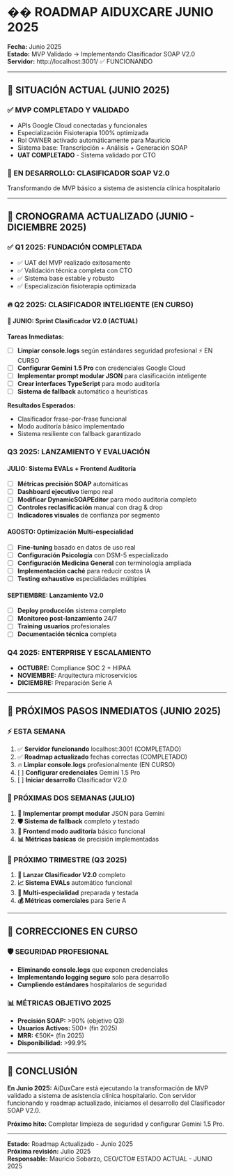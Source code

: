# ��️ ROADMAP AIDUXCARE JUNIO 2025

**Fecha:** Junio 2025  
**Estado:** MVP Validado → Implementando Clasificador SOAP V2.0  
**Servidor:** http://localhost:3001/ ✅ FUNCIONANDO

---

## 🎯 SITUACIÓN ACTUAL (JUNIO 2025)

### ✅ MVP COMPLETADO Y VALIDADO
- APIs Google Cloud conectadas y funcionales
- Especialización Fisioterapia 100% optimizada  
- Rol OWNER activado automáticamente para Mauricio
- Sistema base: Transcripción + Análisis + Generación SOAP
- **UAT COMPLETADO** - Sistema validado por CTO

### 🚀 EN DESARROLLO: CLASIFICADOR SOAP V2.0
Transformando de MVP básico a sistema de asistencia clínica hospitalario

---

## 📅 CRONOGRAMA ACTUALIZADO (JUNIO - DICIEMBRE 2025)

### ✅ Q1 2025: FUNDACIÓN COMPLETADA
- ✅ UAT del MVP realizado exitosamente
- ✅ Validación técnica completa con CTO
- ✅ Sistema base estable y robusto
- ✅ Especialización fisioterapia optimizada

### 🔥 Q2 2025: CLASIFICADOR INTELIGENTE (EN CURSO)

#### 🚀 JUNIO: Sprint Clasificador V2.0 (ACTUAL)
**Tareas Inmediatas:**
- [ ] **Limpiar console.logs** según estándares seguridad profesional ⚡ EN CURSO
- [ ] **Configurar Gemini 1.5 Pro** con credenciales Google Cloud
- [ ] **Implementar prompt modular JSON** para clasificación inteligente
- [ ] **Crear interfaces TypeScript** para modo auditoría
- [ ] **Sistema de fallback** automático a heurísticas

**Resultados Esperados:**
- Clasificador frase-por-frase funcional
- Modo auditoría básico implementado
- Sistema resiliente con fallback garantizado

### Q3 2025: LANZAMIENTO Y EVALUACIÓN

#### JULIO: Sistema EVALs + Frontend Auditoría
- [ ] **Métricas precisión SOAP** automáticas
- [ ] **Dashboard ejecutivo** tiempo real
- [ ] **Modificar DynamicSOAPEditor** para modo auditoría completo
- [ ] **Controles reclasificación** manual con drag & drop
- [ ] **Indicadores visuales** de confianza por segmento

#### AGOSTO: Optimización Multi-especialidad
- [ ] **Fine-tuning** basado en datos de uso real
- [ ] **Configuración Psicología** con DSM-5 especializado
- [ ] **Configuración Medicina General** con terminología ampliada
- [ ] **Implementación caché** para reducir costos IA
- [ ] **Testing exhaustivo** especialidades múltiples

#### SEPTIEMBRE: Lanzamiento V2.0
- [ ] **Deploy producción** sistema completo
- [ ] **Monitoreo post-lanzamiento** 24/7
- [ ] **Training usuarios** profesionales
- [ ] **Documentación técnica** completa

### Q4 2025: ENTERPRISE Y ESCALAMIENTO
- **OCTUBRE:** Compliance SOC 2 + HIPAA
- **NOVIEMBRE:** Arquitectura microservicios
- **DICIEMBRE:** Preparación Serie A

---

## 🎯 PRÓXIMOS PASOS INMEDIATOS (JUNIO 2025)

### ⚡ ESTA SEMANA
1. ✅ **Servidor funcionando** localhost:3001 (COMPLETADO)
2. ✅ **Roadmap actualizado** fechas correctas (COMPLETADO)
3. 🔥 **Limpiar console.logs** profesionalmente (EN CURSO)
4. [ ] **Configurar credenciales** Gemini 1.5 Pro
5. [ ] **Iniciar desarrollo** Clasificador V2.0

### 📅 PRÓXIMAS DOS SEMANAS (JULIO)
1. **🧠 Implementar prompt modular** JSON para Gemini
2. **🛡️ Sistema de fallback** completo y testado
3. **🎨 Frontend modo auditoría** básico funcional
4. **📊 Métricas básicas** de precisión implementadas

### 🚀 PRÓXIMO TRIMESTRE (Q3 2025)
1. **🎯 Lanzar Clasificador V2.0** completo
2. **📈 Sistema EVALs** automático funcional
3. **🏥 Multi-especialidad** preparada y testada
4. **💰 Métricas comerciales** para Serie A

---

## 🔧 CORRECCIONES EN CURSO

### 🛡️ SEGURIDAD PROFESIONAL
- **Eliminando console.logs** que exponen credenciales
- **Implementando logging seguro** solo para desarrollo
- **Cumpliendo estándares** hospitalarios de seguridad

### 📊 MÉTRICAS OBJETIVO 2025
- **Precisión SOAP:** >90% (objetivo Q3)
- **Usuarios Activos:** 500+ (fin 2025)
- **MRR:** €50K+ (fin 2025)
- **Disponibilidad:** >99.9%

---

## 🎯 CONCLUSIÓN

**En Junio 2025:** AiDuxCare está ejecutando la transformación de MVP validado a sistema de asistencia clínica hospitalario. Con servidor funcionando y roadmap actualizado, iniciamos el desarrollo del Clasificador SOAP V2.0.

**Próximo hito:** Completar limpieza de seguridad y configurar Gemini 1.5 Pro.

---

**Estado:** Roadmap Actualizado - Junio 2025  
**Próxima revisión:** Julio 2025  
**Responsable:** Mauricio Sobarzo, CEO/CTO# ESTADO ACTUAL - JUNIO 2025
